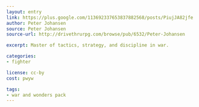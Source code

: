 ```yaml
---
layout: entry
link: https://plus.google.com/113692337653837882568/posts/PiujJA82jfe
author: Peter Johansen
source: Peter Johansen
source-url: http://drivethrurpg.com/browse/pub/6532/Peter-Johansen

excerpt: Master of tactics, strategy, and discipline in war.

categories:
- fighter

license: cc-by
cost: pwyw

tags:
- war and wonders pack
---
```

